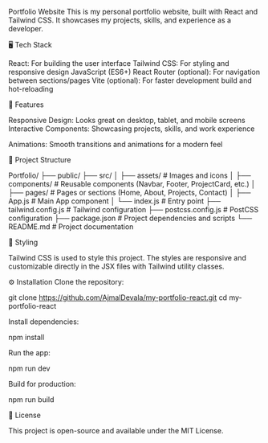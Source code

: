 Portfolio Website
This is my personal portfolio website, built with React and Tailwind CSS. It showcases my projects, skills, and experience as a developer.

🖥️ Tech Stack

React: For building the user interface
Tailwind CSS: For styling and responsive design
JavaScript (ES6+)
React Router (optional): For navigation between sections/pages
Vite (optional): For faster development build and hot-reloading

🚀 Features

Responsive Design: Looks great on desktop, tablet, and mobile screens
Interactive Components: Showcasing projects, skills, and work experience

Animations: Smooth transitions and animations for a modern feel

📂 Project Structure

Portfolio/
├── public/
├── src/
│   ├── assets/            # Images and icons
│   ├── components/        # Reusable components (Navbar, Footer, ProjectCard, etc.)
│   ├── pages/             # Pages or sections (Home, About, Projects, Contact)
│   ├── App.js             # Main App component
│   └── index.js           # Entry point
├── tailwind.config.js     # Tailwind configuration
├── postcss.config.js      # PostCSS configuration
├── package.json           # Project dependencies and scripts
└── README.md              # Project documentation

🎨 Styling

Tailwind CSS is used to style this project. The styles are responsive and customizable directly in the JSX files with Tailwind utility classes.

⚙️ Installation
Clone the repository:

git clone https://github.com/AjmalDevala/my-portfolio-react.git
cd my-portfolio-react

Install dependencies:

npm install

Run the app:

npm run dev

Build for production:

npm run build

📝 License

This project is open-source and available under the MIT License.
